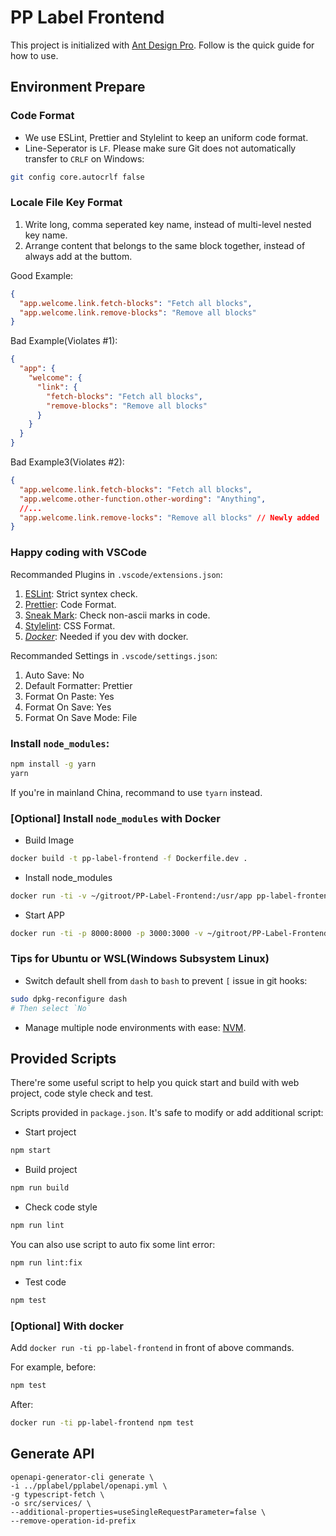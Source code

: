 # PP Label Frontend

This project is initialized with [Ant Design Pro](https://pro.ant.design). Follow is the quick guide for how to use.

## Environment Prepare

### Code Format

- We use ESLint, Prettier and Stylelint to keep an uniform code format.
- Line-Seperator is `LF`. Please make sure Git does not automatically transfer to `CRLF` on Windows:

```bash
git config core.autocrlf false
```

### Locale File Key Format

1. Write long, comma seperated key name, instead of multi-level nested key name.
2. Arrange content that belongs to the same block together, instead of always add at the buttom.

Good Example:

```json
{
  "app.welcome.link.fetch-blocks": "Fetch all blocks",
  "app.welcome.link.remove-blocks": "Remove all blocks"
}
```

Bad Example(Violates #1):

```json
{
  "app": {
    "welcome": {
      "link": {
        "fetch-blocks": "Fetch all blocks",
        "remove-blocks": "Remove all blocks"
      }
    }
  }
}
```

Bad Example3(Violates #2):

```json
{
  "app.welcome.link.fetch-blocks": "Fetch all blocks",
  "app.welcome.other-function.other-wording": "Anything",
  //...
  "app.welcome.link.remove-locks": "Remove all blocks" // Newly added
}
```

### Happy coding with VSCode

Recommanded Plugins in `.vscode/extensions.json`:

1. [ESLint](dbaeumer.vscode-eslint): Strict syntex check.
1. [Prettier](esbenp.prettier-vscode): Code Format.
1. [Sneak Mark](wangzy.sneak-mark): Check non-ascii marks in code.
1. [Stylelint](stylelint.vscode-stylelint): CSS Format.
1. [_Docker_](ms-azuretools.vscode-docker): Needed if you dev with docker.

Recommanded Settings in `.vscode/settings.json`:

1. Auto Save: No
1. Default Formatter: Prettier
1. Format On Paste: Yes
1. Format On Save: Yes
1. Format On Save Mode: File

### Install `node_modules`:

```bash
npm install -g yarn
yarn
```

If you're in mainland China, recommand to use `tyarn` instead.

### [Optional] Install `node_modules` with Docker

- Build Image

```bash
docker build -t pp-label-frontend -f Dockerfile.dev .
```

- Install node_modules

```bash
docker run -ti -v ~/gitroot/PP-Label-Frontend:/usr/app pp-label-frontend yarn
```

- Start APP

```bash
docker run -ti -p 8000:8000 -p 3000:3000 -v ~/gitroot/PP-Label-Frontend:/usr/app pp-label-frontend --name pp-label-frontend
```

### Tips for Ubuntu or WSL(Windows Subsystem Linux)

- Switch default shell from `dash` to `bash` to prevent `[` issue in git hooks:

```bash
sudo dpkg-reconfigure dash
# Then select `No`
```

- Manage multiple node environments with ease: [NVM](https://github.com/nvm-sh/nvm).

## Provided Scripts

There're some useful script to help you quick start and build with web project, code style check and test.

Scripts provided in `package.json`. It's safe to modify or add additional script:

- Start project

```bash
npm start
```

- Build project

```bash
npm run build
```

- Check code style

```bash
npm run lint
```

You can also use script to auto fix some lint error:

```bash
npm run lint:fix
```

- Test code

```bash
npm test
```

### [Optional] With docker

Add `docker run -ti pp-label-frontend` in front of above commands.

For example, before:

```bash
npm test
```

After:

```bash
docker run -ti pp-label-frontend npm test
```

## Generate API

```shell
openapi-generator-cli generate \
-i ../pplabel/pplabel/openapi.yml \
-g typescript-fetch \
-o src/services/ \
--additional-properties=useSingleRequestParameter=false \
--remove-operation-id-prefix
```
